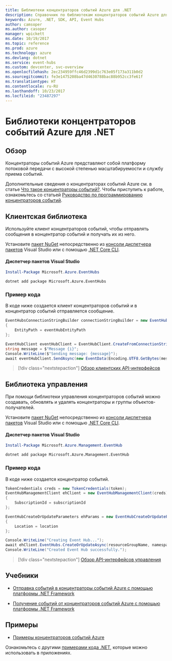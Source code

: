 ```yaml
---
title: Библиотеки концентраторов событий Azure для .NET
description: Справочник по библиотекам концентраторов событий Azure для .NET
keywords: Azure, .NET, SDK, API, Event Hubs
author: camsoper
ms.author: casoper
manager: wpickett
ms.date: 10/19/2017
ms.topic: reference
ms.prod: azure
ms.technology: azure
ms.devlang: dotnet
ms.service: event-hubs
ms.custom: devcenter, svc-overview
ms.openlocfilehash: 2ec234959ffc46d2399d1c763e05f173a311b0d2
ms.sourcegitcommit: fe3e1475208ba47d4630788bac88b952cc3fe61f
ms.translationtype: HT
ms.contentlocale: ru-RU
ms.lasthandoff: 10/23/2017
ms.locfileid: "23487297"
---
```

# <a name="azure-event-hubs-libraries-for-net"></a>Библиотеки концентраторов событий Azure для .NET

## <a name="overview"></a>Обзор

Концентраторы событий Azure представляют собой платформу потоковой передачи с высокой степенью масштабируемости и службу приема событий.

Дополнительные сведения о концентраторах событий Azure см. в статье [Что такое концентраторы событий?](/azure/event-hubs/event-hubs-what-is-event-hubs).  Чтобы приступить к работе, ознакомьтесь со статьей [Руководство по программированию концентраторов событий](/azure/event-hubs/event-hubs-programming-guide).

## <a name="client-library"></a>Клиентская библиотека

Используйте клиент концентраторов событий, чтобы отправлять сообщения в концентратор событий и получать их из него.

Установите [пакет NuGet](https://www.nuget.org/packages/Microsoft.Azure.EventHubs) непосредственно из [консоли диспетчера пакетов][PackageManager] Visual Studio или с помощью [.NET Core CLI][DotNetCLI].

#### <a name="visual-studio-package-manager"></a>Диспетчер пакетов Visual Studio

```powershell
Install-Package Microsoft.Azure.EventHubs
```

```bash
dotnet add package Microsoft.Azure.EventHubs
```

### <a name="code-example"></a>Пример кода

В коде ниже создается клиент концентраторов событий и в концентратор событий отправляется сообщение.

```csharp
EventHubsConnectionStringBuilder connectionStringBuilder = new EventHubsConnectionStringBuilder(eventHubConnectionString)
{
    EntityPath = eventHubEntityPath
};

EventHubClient eventHubClient = EventHubClient.CreateFromConnectionString(connectionStringBuilder.ToString());
string message = $"Message {i}";
Console.WriteLine($"Sending message: {message}");
await eventHubClient.SendAsync(new EventData(Encoding.UTF8.GetBytes(message)));
```

> [!div class="nextstepaction"]
> [Обзор клиентских API-интерфейсов](/dotnet/api/overview/azure/eventhub/client)

## <a name="management-library"></a>Библиотека управления

При помощи библиотеки управления концентраторов событий можно создавать, обновлять и удалять концентраторы и группы объектов-получателей.

Установите [пакет NuGet](https://www.nuget.org/packages/Microsoft.Azure.Management.EventHub) непосредственно из [консоли диспетчера пакетов][PackageManager] Visual Studio или с помощью [.NET Core CLI][DotNetCLI].

#### <a name="visual-studio-package-manager"></a>Диспетчер пакетов Visual Studio

```powershell
Install-Package Microsoft.Azure.Management.EventHub
```

```bash
dotnet add package Microsoft.Azure.Management.EventHub
```

### <a name="code-example"></a>Пример кода

В коде ниже создается концентратор событий.

```csharp
TokenCredentials creds = new TokenCredentials(token);
EventHubManagementClient ehClient = new EventHubManagementClient(creds)
{
    SubscriptionId = subscriptionId
};

EventHubCreateOrUpdateParameters ehParams = new EventHubCreateOrUpdateParameters()
{
    Location = location
};

Console.WriteLine("Creating Event Hub...");
await ehClient.EventHubs.CreateOrUpdateAsync(resourceGroupName, namespaceName, EventHubName, ehParams);
Console.WriteLine("Created Event Hub successfully.");
```

> [!div class="nextstepaction"]
> [Обзор API-интерфейсов управления](/dotnet/api/overview/azure/eventhub/management)

## <a name="tutorials"></a>Учебники

* [Отправка событий в концентраторы событий Azure с помощью платформы .NET Framework](/azure/event-hubs/event-hubs-dotnet-framework-getstarted-send)

* [Получение событий от концентраторов событий Azure с помощью платформы .NET Framework](/azure/event-hubs/event-hubs-dotnet-framework-getstarted-receive-eph)

## <a name="samples"></a>Примеры

* [Примеры концентраторов событий Azure](https://github.com/Azure/azure-event-hubs/tree/master/samples)

Ознакомьтесь с другими [примерами кода .NET](https://azure.microsoft.com/resources/samples/?platform=dotnet), которые можно использовать в приложениях.

[PackageManager]: https://docs.microsoft.com/nuget/tools/package-manager-console
[DotNetCLI]: https://docs.microsoft.com/dotnet/core/tools/dotnet-add-package
